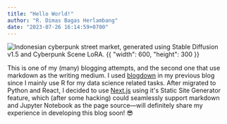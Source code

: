 ```yaml
---
title: "Hello World!"
author: "R. Dimas Bagas Herlambang"
date: "2023-07-26 16:14:59+0700"
---
```


![Indonesian cyberpunk street market, generated using Stable Diffusion v1.5 and Cyberpunk Scene LoRA. {{ "width": 600, "height": 300 }}](/blog/2023/07/hello-world/cover.png)

This is one of my (many) blogging attempts, and the second one that use markdown as the writing medium. I used [blogdown](https://github.com/rstudio/blogdown) in my previous blog since I mainly use R for my data science related tasks. After migrated to Python and React, I decided to use [Next.js](https://nextjs.org/) using it's Static Site Generator feature, which (after some hacking) could seamlessly support markdown and Jupyter Notebook as the page source&#8212;will definitely share my experience in developing this blog soon! 😎

